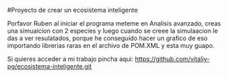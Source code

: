 #Proyecto de crear un ecosistema inteligente 

Porfavor Ruben al iniciar el programa meteme en Analisis avanzado, creas una simualcion con 2 especies y luego cuando se creee la simulaacion le das a ver resulatados, porque he conseguido hacer un grafico de eso importando librerias raras en el archivo de POM.XML y esta muy guapo.

Si quieres acceder a mi trabajo pincha aqui: https://github.com/vitaliy-pg/ecosistema-inteligente.git
